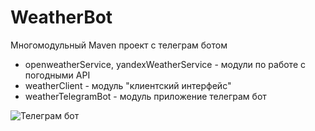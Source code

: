 # WeatherBot
Многомодульный Maven проект с телеграм ботом
- openweatherService, yandexWeatherService - модули по работе с погодными API
- weatherClient - модуль "клиентский интерфейс"
- weatherTelegramBot - модуль приложение телеграм бот

![Телеграм бот](https://user-images.githubusercontent.com/77498113/162979357-a305a8d6-1c0e-4f24-a260-f06f04383e4b.PNG)
